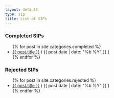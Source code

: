 ```yaml
---
layout: default
type: sip
title: List of SIPs
---
```


### Completed SIPs ###
<ul class="post-list">
  {% for post in site.categories.completed %}
    <li><a href="{{ site.baseurl }}{{ post.url }}">{{ post.title }}</a> <span class="date">( {{ post.date | date: "%b %Y" }} )</span></li>
  {% endfor %}      
</ul>

### Rejected SIPs ###
<ul class="post-list">
  {% for post in site.categories.rejected %}
    <li><a href="{{ site.baseurl }}{{ post.url }}">{{ post.title }}</a> <span class="date">( {{ post.date | date: "%b %Y" }} )</span></li>
  {% endfor %}      
</ul>
